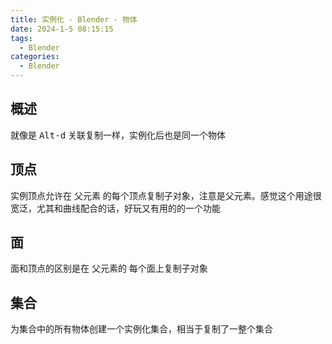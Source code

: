 ```yaml
---
title: 实例化 - Blender · 物体
date: 2024-1-5 08:15:15
tags:
  - Blender
categories:
  - Blender
---
```


## 概述

就像是 <kbd>Alt-d</kbd> 关联复制一样，实例化后也是同一个物体

## 顶点

实例顶点允许在 父元素 的每个顶点复制子对象，注意是父元素。感觉这个用途很宽泛，尤其和曲线配合的话，好玩又有用的的一个功能

## 面

面和顶点的区别是在 父元素的 每个面上复制子对象

## 集合

为集合中的所有物体创建一个实例化集合，相当于复制了一整个集合
